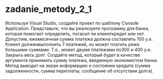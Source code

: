 # zadanie_metody_2_1
Используя Visual Studio, создайте проект по шаблону Console Application.
Представьте, что вы реализуете программу для банка, которая помогает определить,
погасил ли клиенткредит или нет. Допустим, ежемесячная сумма платежа должна составлять 100 у.е.
Клиент долженвыполнить 7 платежей, но может платить реже большими суммами.
Т.е., может двумя платежами по300 и 400 у.е. Закрыть весь долг.
Создайте метод, который будет в качестве аргумента принимать сумму платежа, введенную экономистом банка.
Метод выводит на экран информацию о состоянии кредита (сумма задолженности, сумма переплаты, сообщение об отсутствии долга).
